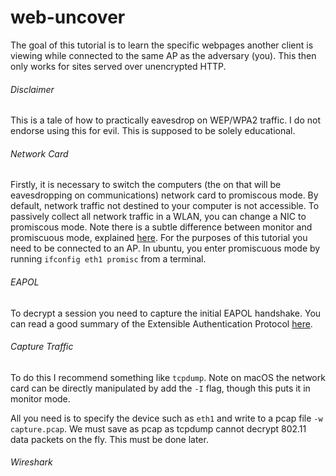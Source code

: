 # web-uncover

The goal of this tutorial is to learn the specific webpages another client is viewing while connected to the same AP as the adversary (you). This then only works for sites served over unencrypted HTTP.

###### Disclaimer
This is a tale of how to practically eavesdrop on WEP/WPA2 traffic. I do not endorse using this for evil. This is supposed to be solely educational.

###### Network Card

Firstly, it is necessary to switch the computers (the on that will be eavesdropping on communications) network card to promiscous mode. By default, network traffic not destined to your computer is not accessible. To passively collect all network traffic in a WLAN, you can change a NIC to promiscous mode. Note there is a subtle difference between monitor and promiscuous mode, explained [here](https://security.stackexchange.com/questions/36997/what-is-the-difference-between-promiscuous-and-monitor-mode-in-wireless-networks). For the purposes of this tutorial you need to be connected to an AP. In ubuntu, you enter promiscuous mode by running ```ifconfig eth1 promisc``` from a terminal.

###### EAPOL

To decrypt a session you need to capture the initial EAPOL handshake. You can read a good summary of the Extensible Authentication Protocol [here](https://sites.google.com/site/amitsciscozone/home/switching/802-1x).

###### Capture Traffic

To do this I recommend something like ```tcpdump```. Note on macOS the network card can be directly manipulated by add the ```-I``` flag, though this puts it in monitor mode.

All you need is to specify the device such as ```eth1``` and write to a pcap file ```-w capture.pcap```. We must save as pcap as tcpdump cannot decrypt 802.11 data packets on the fly. This must be done later.

###### Wireshark



